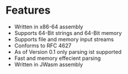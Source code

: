 # Features #
  * Written in x86-64 assembly
  * Supports 64-Bit strings and 64-Bit memory
  * Supports file and memory input streams
  * Conforms to RFC 4627
  * As of Version 0.1 only parsing ist supported
  * Fast and memory effecient parsing
  * Written in JWasm assembly
